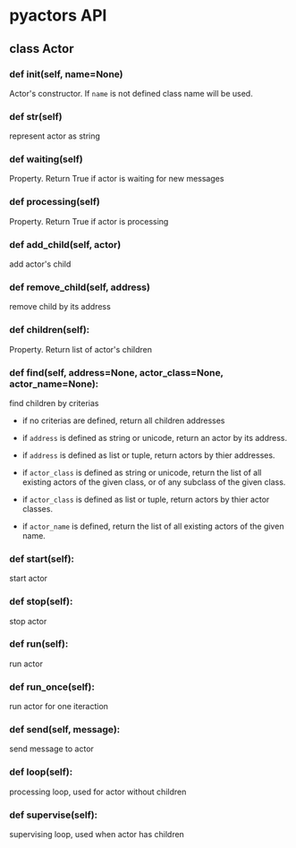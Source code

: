 # pyactors API

## class Actor

### def __init__(self, name=None)

Actor's constructor. If `name` is not defined class name will be used.

### def __str__(self)

represent actor as string

### def waiting(self)

Property. Return True if actor is waiting for new messages

### def processing(self)

Property. Return True if actor is processing 

### def add_child(self, actor)

add actor's child

### def remove_child(self, address)

remove child by its address


### def children(self):
Property. Return list of actor's children


### def find(self, address=None, actor_class=None, actor_name=None):

find children by criterias 
        
- if no criterias are defined, return all children addresses
    
- if `address` is defined as string or unicode, return an actor by its address.
- if `address` is defined as list or tuple, return actors by thier addresses.
        
- if `actor_class` is defined as string or unicode, return the list of all existing actors of the given class, or of any subclass of the given class.
- if `actor_class` is defined as list or tuple, return actors by thier actor classes.
        
- if `actor_name` is defined, return the list of all existing actors of the given name.
        
### def start(self):

start actor

### def stop(self):

stop actor

### def run(self):

run actor
        
### def run_once(self):

run actor for one iteraction

### def send(self, message):

send message to actor

### def loop(self):

processing loop, used for actor without children

### def supervise(self):

supervising loop, used when actor has children

